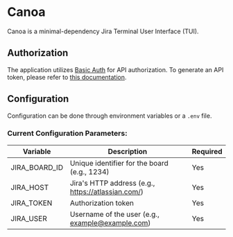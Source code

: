 # Canoa

Canoa is a minimal-dependency Jira Terminal User Interface (TUI).

## Authorization

The application utilizes [Basic Auth](https://developer.atlassian.com/cloud/jira/platform/basic-auth-for-rest-apis/)
for API authorization.
To generate an API token, please refer to [this documentation](https://support.atlassian.com/atlassian-account/docs/manage-api-tokens-for-your-atlassian-account/).

## Configuration

Configuration can be done through environment variables or a `.env` file.

### Current Configuration Parameters:

| Variable       | Description                                           | Required |
| -------------- | ----------------------------------------------------- | -------- |
| JIRA_BOARD_ID  | Unique identifier for the board (e.g., 1234)          | Yes      |
| JIRA_HOST      | Jira's HTTP address (e.g., https://atlassian.com/)    | Yes      |
| JIRA_TOKEN     | Authorization token                                   | Yes      |
| JIRA_USER      | Username of the user (e.g., example@example.com)      | Yes      |
